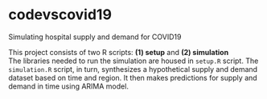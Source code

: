 # codevscovid19
Simulating hospital supply and demand for COVID19 

This project consists of two R scripts: **(1) setup** and **(2) simulation**    
The libraries needed to run the simulation are housed in `setup.R` script. The `simulation.R` script, in turn, synthesizes a hypothetical supply and demand dataset based on time and region. It then makes predictions for supply and demand in time using ARIMA model.


